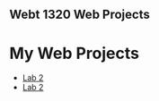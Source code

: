 ## Webt 1320 Web Projects

<h1>My Web Projects</h1>

<ul>
<li><a href="Lab 2/index.html" target="_blank">Lab 2</a></li>
<li><a href="Lab 3/index.html" target="_blank">Lab 2</a></li>

</ul>